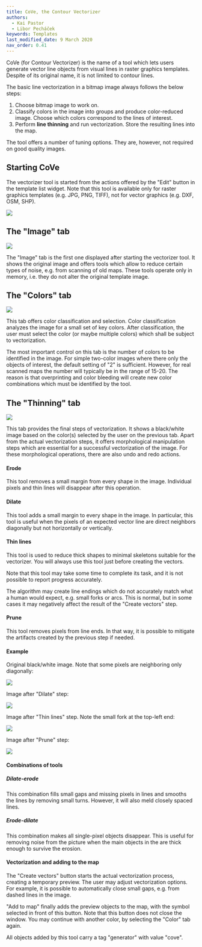 ```yaml
---
title: CoVe, the Contour Vectorizer
authors:
  - Kai Pastor
  - Libor Pecháček
keywords: Templates
last_modified_date: 9 March 2020
nav_order: 0.41
---
```


CoVe (for Contour Vectorizer) is the name of a tool which lets users generate
vector line objects from visual lines in raster graphics templates. Despite of
its original name, it is not limited to contour lines.

The basic line vectorization in a bitmap image always follows the below steps:
1) Choose bitmap image to work on.
2) Classify colors in the image into groups and produce color-reduced image.
   Choose which colors correspond to the lines of interest.
3) Perform **line thinning** and run vectorization. Store the resulting lines into the map.

The tool offers a number of tuning options. They are, however, not required on good quality images.

## Starting CoVe

The vectorizer tool is started from the actions offered by the "Edit" button in
the template list widget. Note that this tool is available only for raster
graphics templates (e.g. JPG, PNG, TIFF), not for vector graphics (e.g. DXF,
OSM, SHP).

![ ](images/cove-starting.png)


## The "Image" tab

![ ](images/cove-tab-image.png)

The "Image" tab is the first one displayed after starting the vectorizer tool.
It shows the original image and offers tools which allow to reduce certain types
of noise, e.g. from scanning of old maps. These tools operate only in memory,
i.e. they do not alter the original template image.


## The "Colors" tab

![ ](images/cove-tab-colors.png)

This tab offers color classification and selection. Color classification
analyzes the image for a small set of key colors. After classification, the
user must select the color (or maybe multiple colors) which shall be subject
to vectorization.

The most important control on this tab is the number of colors to be identified
in the image. For simple two-color images where there only the objects of
interest, the default setting of "2" is sufficient. However, for real scanned
maps the number will typically be in the range of 15-20. The reason is that
overprinting and color bleeding will create new color combinations which
must be identified by the tool.

## The "Thinning" tab

![ ](images/cove-tab-thinning.png)

This tab provides the final steps of vectorization. It shows a black/white image
based on the color(s) selected by the user on the previous tab. Apart from the
actual vectorization steps, it offers morphological manipulation steps which are
essential for a successful vectorization of the image. For these morphological
operations, there are also undo and redo actions.

#### Erode

This tool removes a small margin from every shape in the image. Individual pixels
and thin lines will disappear after this operation.

#### Dilate

This tool adds a small margin to every shape in the image. In particular, this
tool is useful when the pixels of an expected vector line are direct neighbors
diagonally but not horizontally or vertically.

#### Thin lines

This tool is used to reduce thick shapes to minimal skeletons suitable for the
vectorizer. You will always use this tool just before creating the vectors. 

Note that this tool may take some time to complete its task, and it is not
possible to report progress accurately.

The algorithm may create line endings which do not accurately match what a human
would expect, e.g. small forks or arcs. This is normal, but in some cases it may
negatively affect the result of the "Create vectors" step.

#### Prune

This tool removes pixels from line ends. In that way, it is possible to mitigate
the artifacts created by the previous step if needed.

#### Example

Original black/white image. Note that some pixels are neighboring only
diagonally: 

![ ](images/cove-img-0.png)

Image after "Dilate" step: 

![ ](images/cove-img-1.png)

Image after "Thin lines" step. Note the small fork at the top-left end: 

![ ](images/cove-img-2.png)

Image after "Prune" step:

![ ](images/cove-img-3.png)

#### Combinations of tools
##### Dilate-erode

This combination fills small gaps and missing pixels in lines and smooths
the lines by removing small turns. However, it will also meld closely
spaced lines.

##### Erode-dilate

This combination makes all single-pixel objects disappear. This
is useful for removing noise from the picture when the main objects
in the are thick enough to survive the erosion.

#### Vectorization and adding to the map

The "Create vectors" button starts the actual vectorization process, creating a
temporary preview. The user may adjust vectorization options. For example, it is
possible to automatically close small gaps, e.g. from dashed lines in the image.

"Add to map" finally adds the preview objects to the map, with the symbol
selected in front of this button. Note that this button does not close the
window. You may continue with another color, by selecting the "Color" tab again.

All objects added by this tool carry a tag "generator" with value "cove".

